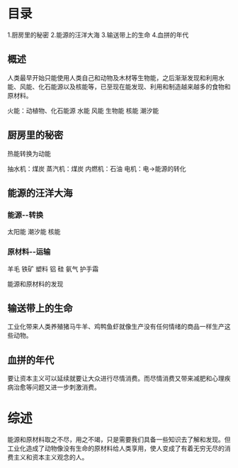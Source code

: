 # 目录
1.厨房里的秘密
2.能源的汪洋大海
3.输送带上的生命
4.血拼的年代


## 概述
人类最早开始只能使用人类自己和动物及木材等生物能，之后渐渐发现和利用水能、风能、化石能源以及核能等，已至现在能发现、利用和制造越来越多的食物和原材料。

火能：动植物、化石能源
水能
风能
生物能
核能
潮汐能

## 厨房里的秘密
热能转换为动能

抽水机：煤炭
蒸汽机：煤炭
内燃机：石油
电机：电->能源的转化

## 能源的汪洋大海
### 能源--转换
太阳能
潮汐能
核能

### 原材料--运输
羊毛
铁矿
塑料
铝
硅
氨气
护手霜

能源和原材料的发现

## 输送带上的生命
工业化带来人类养殖猪马牛羊、鸡鸭鱼虾就像生产没有任何情绪的商品一样生产这些动物。

## 血拼的年代
要让资本主义可以延续就要让大众进行尽情消费。而尽情消费又带来减肥和心理疾病治愈等问题又进一步刺激消费。


# 综述
能源和原材料取之不尽，用之不竭，只是需要我们具备一些知识去了解和发现。但工业化造成了动物像没有生命的原材料给人类享用，使人变成了有着无穷无尽的消费主义和资本主义观念的人。

